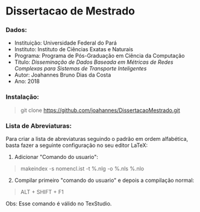 # Dissertacao de Mestrado

### Dados:

* Instituição: Universidade Federal do Pará
* Instituto: Instituto de Ciências Exatas e Naturais
* Programa: Programa de Pós-Graduação em Ciência da Computação
* Título: _Disseminação de Dados Baseada em Métricas de Redes Complexas para Sistemas de Transporte Inteligentes_
* Autor: Joahannes Bruno Dias da Costa
* Ano: 2018

### Instalação:

> git clone https://github.com/joahannes/DissertacaoMestrado.git 

### Lista de Abreviaturas:

Para criar a lista de abreviaturas seguindo o padrão em ordem alfabética, basta fazer a seguinte configuração no seu editor LaTeX:

1. Adicionar "Comando do usuario":

> makeindex -s nomencl.ist -t %.nlg -o %.nls %.nlo

2. Compilar primeiro "comando do usuario" e depois a compilação normal:

> ALT + SHIFT + F1

Obs: Esse comando é válido no TexStudio.

